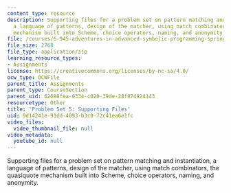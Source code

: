 ```yaml
---
content_type: resource
description: Supporting files for a problem set on pattern matching and instantiation,
  a language of patterns, design of the matcher, using match combinators, the quasiquote
  mechanism built into Scheme, choice operators, naming, and anonymity.
file: /courses/6-945-adventures-in-advanced-symbolic-programming-spring-2009/9d14241e91dd4093b3c072c41ea6e1fc_assn05.zip
file_size: 2768
file_type: application/zip
learning_resource_types:
- Assignments
license: https://creativecommons.org/licenses/by-nc-sa/4.0/
ocw_type: OCWFile
parent_title: Assignments
parent_type: CourseSection
parent_uid: 62688fea-0334-c020-39de-28f974924143
resourcetype: Other
title: 'Problem Set 5: Supporting Files'
uid: 9d14241e-91dd-4093-b3c0-72c41ea6e1fc
video_files:
  video_thumbnail_file: null
video_metadata:
  youtube_id: null
---
```

Supporting files for a problem set on pattern matching and instantiation, a language of patterns, design of the matcher, using match combinators, the quasiquote mechanism built into Scheme, choice operators, naming, and anonymity.